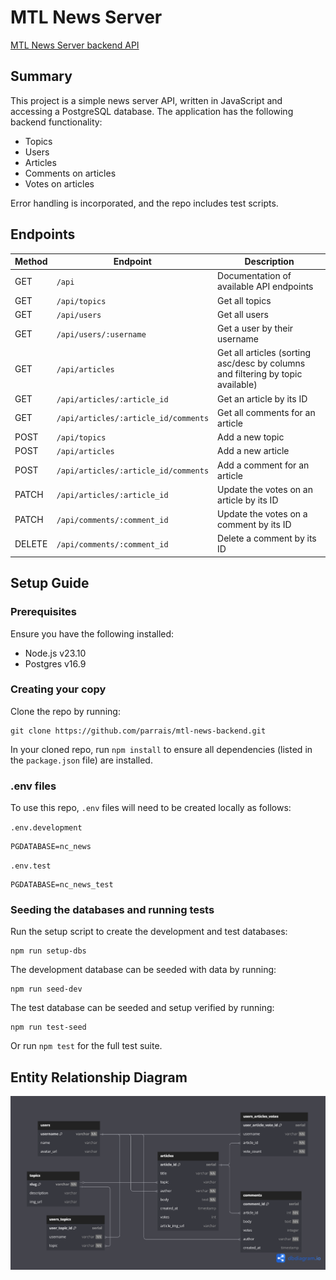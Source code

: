 # MTL News Server

[MTL News Server backend API](https://mtl-news-backend.onrender.com/)

## Summary

This project is a simple news server API, written in JavaScript and accessing a PostgreSQL database. The application has the following backend functionality:

- Topics
- Users
- Articles
- Comments on articles
- Votes on articles

Error handling is incorporated, and the repo includes test scripts.

## Endpoints

| Method | Endpoint                             | Description                                                                     |
| ------ | ------------------------------------ | ------------------------------------------------------------------------------- |
| GET    | `/api`                               | Documentation of available API endpoints                                        |
| GET    | `/api/topics`                        | Get all topics                                                                  |
| GET    | `/api/users`                         | Get all users                                                                   |
| GET    | `/api/users/:username`               | Get a user by their username                                                    |
| GET    | `/api/articles`                      | Get all articles (sorting asc/desc by columns and filtering by topic available) |
| GET    | `/api/articles/:article_id`          | Get an article by its ID                                                        |
| GET    | `/api/articles/:article_id/comments` | Get all comments for an article                                                 |
| POST   | `/api/topics`                        | Add a new topic                                                                 |
| POST   | `/api/articles`                      | Add a new article                                                               |
| POST   | `/api/articles/:article_id/comments` | Add a comment for an article                                                    |
| PATCH  | `/api/articles/:article_id`          | Update the votes on an article by its ID                                        |
| PATCH  | `/api/comments/:comment_id`          | Update the votes on a comment by its ID                                         |
| DELETE | `/api/comments/:comment_id`          | Delete a comment by its ID                                                      |

## Setup Guide

### Prerequisites

Ensure you have the following installed:

- Node.js v23.10
- Postgres v16.9

### Creating your copy

Clone the repo by running:

```
git clone https://github.com/parrais/mtl-news-backend.git
```

In your cloned repo, run `npm install` to ensure all dependencies (listed in the `package.json` file) are installed.

### .env files

To use this repo, `.env` files will need to be created locally as follows:

`.env.development`

```
PGDATABASE=nc_news
```

`.env.test`

```
PGDATABASE=nc_news_test
```

### Seeding the databases and running tests

Run the setup script to create the development and test databases:

```
npm run setup-dbs
```

The development database can be seeded with data by running:

```
npm run seed-dev
```

The test database can be seeded and setup verified by running:

```
npm run test-seed
```

Or run `npm test` for the full test suite.

## Entity Relationship Diagram

![Entity Relationship Diagram for NC News, including the tables topics, users, articles and comments](nc-news-erd.png)
